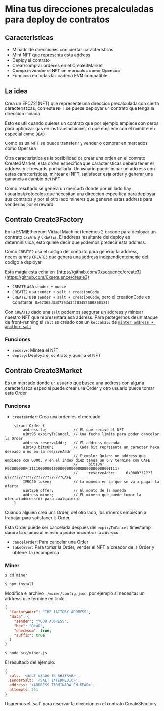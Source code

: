 # Mina tus direcciones precalculadas para deploy de contratos

## Caracteristicas

- Minado de direcciones con ciertas caracteristicas
- Mint NFT que representa esta address
- Deploy el contrato
- Crear/comprar ordenes en el Create3Market
- Comprar/vender el NFT en mercados como Opensea
- Funciona en todas las cadena EVM compatible

## La idea

Crea un ERC721(NFT) que represente una direccion precalculada con cierta caracteristicas, con este NFT se puede deployar un contrato que tenga la direccion minada

Esto es util cuando quieres un contrato que por ejemplo empiece con ceros para optimizar gas en las transacciones, o que empiece con el nombre en especial como `DEAD`

Como es un NFT se puede transferir y vender o comprar en mercados como Opensea

Otra caracteristica es la posibilidad de crear una orden en el contrato Create3Market, esta orden especifica que caracteristicas debera tener el address y el rewards por hallarla. Un usuario puede minar un address con estas caracteristicas, mintear el NFT, satisfacer esta order y generar una ganancia a cambio del NFT

Como resultado se genera un mercado donde por un lado hay usuarios/protocolos que necesitan una direccion especifica para deployar sus contratos y por el otro lado mineros que generan estas address para venderlas por el reward

## Contrato Create3Factory

En la EVM(Ethereum Virtual Machine) tenemos 2 opcode para deployar un contrato `CREATE` y `CREATE2`. El address resultante del deploy es deterministica, esto quiere decir que podemos predecir esta address.

Como `CREATE2` usa el codigo del contrato para generar la address, necesitamos `CREATE3` que genera una address independientemente del codigo a deployar

Esta magia esta echa en: [https://github.com/0xsequence/create3](https://github.com/0xsequence/create3)

- `CREATE` usa `sender + nonce`
- `CREATE2` usa `sender + salt + creationCode`
- `CREATE3` usa `sender + salt + creationCode`, pero el creationCode es constante: `0x67363d3d37363d34f03d5260086018f3`

Con `CREATE3` dado una `salt` podemos asegurar un address y mintear nuestro NFT que representara esa address. Para protegernos de un ataque de front-running el `salt` es creado con un `keccak256` de [`minter address + another salt`](https://github.com/rotcivegaf/create3/blob/9e6b01e7caa8da3e90327acfd1d97dc76e8cb79f/smart-contracts/src/Create3Factory.sol#L60-L67)

### Funciones

- `reserve`: Mintea el NFT
- `deploy`: Deploya el contrato y quema el NFT

## Contrato Create3Market

Es un mercado donde un usuario que busca una address con alguna caracteristica especial puede crear una Order y otro usuario puede tomar esta Order

### Funciones

- `createOrder`: Crea una orden es el mercado

```solidity
    struct Order {
        address to;            // El que recive el NFT
        uint96 expiryToCancel; // Una fecha limite para poder cancelar la Order
        address reserveAddr;   // El address deseada
        uint40 bitsOn;         // Cada bit representa un caracter hexa deseado o no en la reserveAddr
                               // Ejemplo: Quiero un address que empiece con 0000, y en el index diez tenga un 6 y termine con CAFE
                               //     bitsOn: F02000000F(1111000000100000000000000000000000001111)
                               //     reserveAddr:     0x0000??????6?????????????????????????CAFE
        IERC20 token;          // La moneda en la que se va a pagar la oferta
        uint256 offer;         // El monto de la moneda
        address miner;         // EL minero que puede tomar la oferta(address(0) para cualquiera)
    }
```

Cuando alguien crea una Order, del otro lado, los mineros empiezan a trabajar para satisfacer la Order

Esta Order puede ser cancelada despues del `expiryToCancel` timestamp dando la chance al minero a poder encontrar la address

- `cancelOrder`: Para cancelar una Order
- `takeOrder`: Para tomar la Order, vender el NFT al creador de la Order y obtener la recompensa

### Miner

```
$ cd miner
```
```
$ npm install
```

Modifica el archivo `./miner/config.json`, por ejemplo si necesitas un address que termine en `DeaD`:

```json
{
  "factoryAdrr": "THE FACTORY ADDRESS",
  "data": {
    "sender": "YOUR ADDRESS",
    "hex": "DeaD",
    "checksum": true,
    "suffix": true
  }
}
```

```
$ node src/miner.js
```

El resultado del ejemplo:
```javascript
{
  salt: '<SALT USADO EN RESERVE>',
  senderSalt: '<SALT INTERMEDIO>',
  address: '<ADDRESS TERMINADA EN DEAD>',
  attempts: 251
}
```

Usaremos el 'salt' para reservar la direccion en el contrato Create3Factory